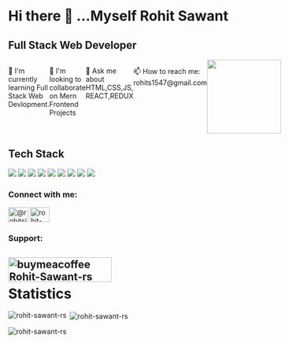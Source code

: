 
 <div id="profile">
      <h1>Hi there 👋 ...Myself Rohit Sawant</h1>
      <h2>Full Stack Web Developer</h2>
    </div>
    <div style="display: flex" >
        <div style="display: flex;">
            <p> 🌱 I'm currently learning Full Stack Web Devlopment.</p>
            <p> 👯 I'm looking to collaborate on Mern Frontend Projects</p> 
            <p>💬 Ask me about HTML,CSS,JS, REACT,REDUX</p> 
             <p>📫 How to reach me: rohits1547@gmail.com</p> 
        </div>
        <div>
            <img style="height:150px" src="https://cdn.dribbble.com/users/1118376/screenshots/3604186/developer-dribbble.gif" alt="">
        </div>
    </div>
    <div>
        <h2>Tech Stack</h2>
        <img src="https://img.shields.io/badge/javascript-%23323330.svg?style=for-the-badge&logo=javascript&logoColor=%23F7DF1E" />
        <img src="https://img.shields.io/badge/html5-%23E34F26.svg?style=for-the-badge&logo=html5&logoColor=white" />
        <img src="https://img.shields.io/badge/css3-%231572B6.svg?style=for-the-badge&logo=css3&logoColor=white" />
        <img src="https://img.shields.io/badge/react-%2320232a.svg?style=for-the-badge&logo=react&logoColor=%2361DAFB" />
        <img src="https://img.shields.io/badge/redux-%23593d88.svg?style=for-the-badge&logo=redux&logoColor=white" />
        <img src="https://img.shields.io/badge/github-%23121011.svg?style=for-the-badge&logo=github&logoColor=white" />
        <img src="https://img.shields.io/badge/netlify-%23000000.svg?style=for-the-badge&logo=netlify&logoColor=#00C7B7" />
        <img src="https://img.shields.io/badge/MongoDB-%234ea94b.svg?style=for-the-badge&logo=mongodb&logoColor=white" />
        <img src="https://img.shields.io/badge/node.js-6DA55F?style=for-the-badge&logo=node.js&logoColor=white" />
    <div/>
    <div>
 <h3 align="left">Connect with me:</h3>
<p align="left">
<a href="https://twitter.com/@rohitsjerry" target="blank"><img align="center" src="https://raw.githubusercontent.com/rahuldkjain/github-profile-readme-generator/master/src/images/icons/Social/twitter.svg" alt="@rohitsjerry" height="30" width="40" /></a>
<a href="https://linkedin.com/in/rohit-sawant-a1b636177" target="blank"><img align="center" src="https://raw.githubusercontent.com/rahuldkjain/github-profile-readme-generator/master/src/images/icons/Social/linked-in-alt.svg" alt="rohit-sawant-a1b636177" height="30" width="40" /></a>
</p>

<h3 align="left">Support:</h3>
<h2><a href="https://www.buymeacoffee.com/buymeacoffee Rohit-Sawant-rs"> <img align="left" src="https://cdn.buymeacoffee.com/buttons/v2/default-yellow.png" height="50" width="210" alt="buymeacoffee Rohit-Sawant-rs" /></a></h2>
      </br>
  <h1>Statistics</h1>
<p>
<img align="left" src="https://github-readme-stats.vercel.app/api/top-langs?username=rohit-sawant-rs&show_icons=true&locale=en&layout=compact" alt="rohit-sawant-rs" />
</p>
<p>&nbsp;<img align="center" src="https://github-readme-stats.vercel.app/api?username=rohit-sawant-rs&show_icons=true&locale=en" alt="rohit-sawant-rs" /></p>
<p><img align="center" src="https://github-readme-streak-stats.herokuapp.com/?user=rohit-sawant-rs&" alt="rohit-sawant-rs" /></p>
  </div>
